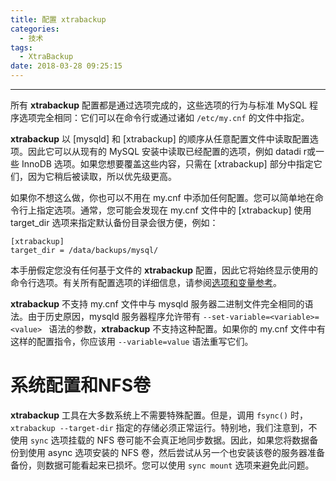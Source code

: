 ```yaml
---
title: 配置 xtrabackup
categories:
  - 技术
tags:
  - XtraBackup
date: 2018-03-28 09:25:15
---
```


---
所有 **xtrabackup** 配置都是通过选项完成的，这些选项的行为与标准 MySQL 程序选项完全相同：它们可以在命令行或通过诸如 `/etc/my.cnf` 的文件中指定。

**xtrabackup** 以 [mysqld] 和 [xtrabackup] 的顺序从任意配置文件中读取配置选项。因此它可以从现有的 MySQL 安装中读取已经配置的选项，例如 datadi r或一些 InnoDB 选项。如果您想要覆盖这些内容，只需在 [xtrabackup] 部分中指定它们，因为它稍后被读取，所以优先级更高。

如果你不想这么做，你也可以不用在 my.cnf 中添加任何配置。您可以简单地在命令行上指定选项。通常，您可能会发现在 my.cnf 文件中的 [xtrabackup] 使用 target_dir 选项来指定默认备份目录会很方便，例如：
```
[xtrabackup]
target_dir = /data/backups/mysql/
```
<!-- more -->
本手册假定您没有任何基于文件的 **xtrabackup** 配置，因此它将始终显示使用的命令行选项。有关所有配置选项的详细信息，请参阅[选项和变量参考](https://www.percona.com/doc/percona-xtrabackup/LATEST/xtrabackup_bin/xbk_option_reference.html#xbk-option-reference)。

**xtrabackup** 不支持 my.cnf 文件中与 mysqld 服务器二进制文件完全相同的语法。由于历史原因，mysqld 服务器程序允许带有 `--set-variable=<variable>=<value> ` 语法的参数，**xtrabackup** 不支持这种配置。如果你的 my.cnf 文件中有这样的配置指令，你应该用 `--variable=value` 语法重写它们。

# 系统配置和NFS卷

**xtrabackup** 工具在大多数系统上不需要特殊配置。但是，调用 `fsync()` 时，`xtrabackup --target-dir` 指定的存储必须正常运行。特别地，我们注意到，不使用 `sync` 选项挂载的 NFS 卷可能不会真正地同步数据。因此，如果您将数据备份到使用 async 选项安装的 NFS 卷，然后尝试从另一个也安装该卷的服务器准备备份，则数据可能看起来已损坏。您可以使用 `sync mount` 选项来避免此问题。